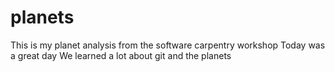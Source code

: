 # planets
This is my planet analysis from the software carpentry workshop
Today was a great day 
We learned a lot about git and the planets 
